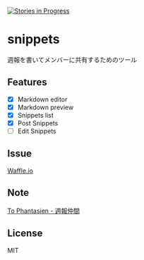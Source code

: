 [![Stories in Progress](https://badge.waffle.io/dachi023/snippets.png?label=in%20progress&title=In%20Progress)](http://waffle.io/dachi023/snippets)
# snippets

週報を書いてメンバーに共有するためのツール

## Features

- [x] Markdown editor
- [x] Markdown preview
- [x] Snippets list
- [x] Post Snippets
- [ ] Edit Snippets

## Issue

[Waffle.io](https://waffle.io/dachi023/snippets)

## Note
[To Phantasien - 週報仲間](https://bellflower.dodgson.org/%E9%80%B1%E5%A0%B1%E4%BB%B2%E9%96%93-a799ad07f349)

## License

MIT
